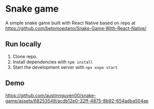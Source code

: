 # Snake game
A simple snake game built with React Native based on repo at https://github.com/betomoedano/Snake-Game-With-React-Native/

## Run locally
1. Clone repo.
2. Install dependencies with `npm install`
3. Start the development server with `npx expo start`

## Demo
https://github.com/austinnguyen00/snake-game/assets/68253549/acdb12e0-32ff-4875-8b92-654adba504ae

